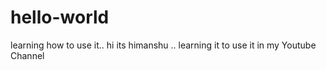 # hello-world
learning how to use it..
hi its himanshu ..
learning it to use it in my Youtube Channel 
